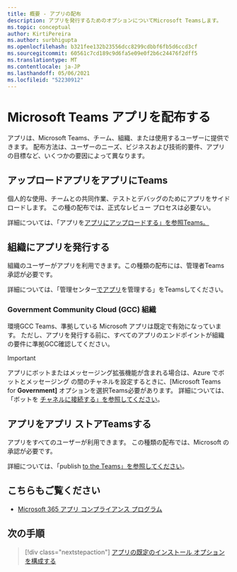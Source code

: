 ```yaml
---
title: 概要 - アプリの配布
description: アプリを発行するためのオプションについてMicrosoft Teamsします。
ms.topic: conceptual
author: KirtiPereira
ms.author: surbhigupta
ms.openlocfilehash: b321fee132b23556dcc8299cdbbf6fb5d6ccd3cf
ms.sourcegitcommit: 60561c7cd189c9d6fa5e09e0f2b6c24476f2dff5
ms.translationtype: MT
ms.contentlocale: ja-JP
ms.lasthandoff: 05/06/2021
ms.locfileid: "52230912"
---
```

# <a name="distribute-your-microsoft-teams-app"></a>Microsoft Teams アプリを配布する

アプリは、Microsoft Teams、チーム、組織、または使用するユーザーに提供できます。 配布方法は、ユーザーのニーズ、ビジネスおよび技術的要件、アプリの目標など、いくつかの要因によって異なります。

## <a name="upload-your-app-in-teams"></a>アップロードアプリをアプリにTeams

個人的な使用、チームとの共同作業、テストとデバッグのためにアプリをサイドロードします。 この種の配布では、正式なレビュー プロセスは必要ない。

詳細については、「アプリを[アプリにアップロードする」を参照Teams。](apps-upload.md)

## <a name="publish-your-app-to-your-org"></a>組織にアプリを発行する

組織のユーザーがアプリを利用できます。この種類の配布には、管理者Teams承認が必要です。

詳細については、「管理センター[でアプリ](https://docs.microsoft.com/MicrosoftTeams/manage-apps?toc=%2Fmicrosoftteams%2Fplatform%2Ftoc.json&bc=%2FMicrosoftTeams%2Fbreadcrumb%2Ftoc.json)を管理する」をTeamsしてください。

### <a name="government-community-cloud-gcc-organizations"></a>Government Community Cloud (GCC) 組織

環境GCC Teams、準拠している Microsoft アプリは既定で有効になっています。 ただし、アプリを発行する前に、すべてのアプリのエンドポイントが組織の要件に準拠GCC確認してください。

> [!IMPORTANT]
>アプリにボットまたはメッセージング拡張機能が含まれる場合は、Azure でボットとメッセージング の間のチャネルを設定するときに、[Microsoft Teams for **Government]** オプションを選択Teams必要があります。 詳細については、「ボットを [チャネルに接続する」を参照してください](/azure/bot-service/bot-service-manage-channels?view=azure-bot-service-4.0&preserve-view=true)。

## <a name="publish-your-app-to-the-teams-store"></a>アプリをアプリ ストアTeamsする

アプリをすべてのユーザーが利用できます。 この種類の配布では、Microsoft の承認が必要です。

詳細については、「publish [to the Teams」を参照してください](~/concepts/deploy-and-publish/appsource/publish.md)。

## <a name="see-also"></a>こちらもご覧ください

* [Microsoft 365 アプリ コンプライアンス プログラム](/microsoft-365-app-certification/overview)

## <a name="next-step"></a>次の手順

> [!div class="nextstepaction"]
> [アプリの既定のインストール オプションを構成する](~/concepts/deploy-and-publish/add-default-install-scope.md)
